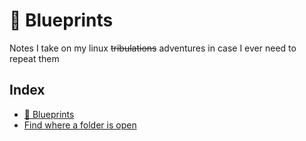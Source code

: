 # :blue_book: Blueprints

Notes I take on my linux ~~tribulations~~ adventures in case I ever need to repeat them

## Index
* [:blue_book: Blueprints](./blueprints/README.md)
* [Find where a folder is open](./blueprints/disk_usage.md)

